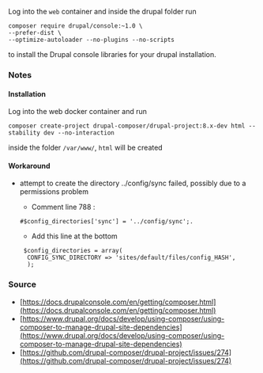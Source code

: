 
Log into the `web` container and inside the drupal folder run

```
composer require drupal/console:~1.0 \
--prefer-dist \
--optimize-autoloader --no-plugins --no-scripts
```

to install the Drupal console libraries for your drupal installation.

### Notes

#### Installation

Log into the web docker container and run

```
composer create-project drupal-composer/drupal-project:8.x-dev html --stability dev --no-interaction
```

inside the folder `/var/www/`, `html` will be created

#### Workaround

* attempt to create the directory ../config/sync failed, possibly due to a permissions problem

    * Comment line 788 : 
    ```
    #$config_directories['sync'] = '../config/sync';.
     ```
    * Add this line at the bottom 
   ``` 
    $config_directories = array(
     CONFIG_SYNC_DIRECTORY => 'sites/default/files/config_HASH',
     );
   ```

### Source

* [https://docs.drupalconsole.com/en/getting/composer.html](https://docs.drupalconsole.com/en/getting/composer.html)
* [https://www.drupal.org/docs/develop/using-composer/using-composer-to-manage-drupal-site-dependencies](https://www.drupal.org/docs/develop/using-composer/using-composer-to-manage-drupal-site-dependencies)
* [https://github.com/drupal-composer/drupal-project/issues/274](https://github.com/drupal-composer/drupal-project/issues/274)
